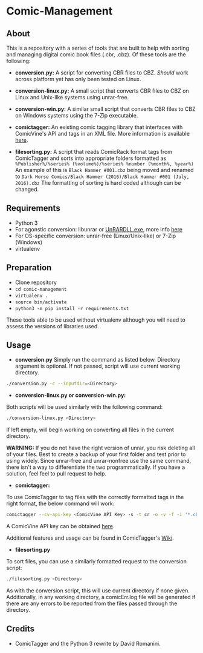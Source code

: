 
# Comic-Management

## About

This is a repository with a series of tools that are built to help with sorting and managing digital comic book files (.cbr, .cbz). Of these tools are the following:

* **conversion.py:**
A script for converting CBR files to CBZ. *Should* work across platform yet has only been tested on Linux.

* **conversion-linux.py:**
A small script that converts CBR files to CBZ on Linux and Unix-like systems using unrar-free.

* **conversion-win.py:**
A similar small script that converts CBR files to CBZ on Windows systems using the 7-Zip executable.

* **comictagger:**
An existing comic tagging library that interfaces with ComicVine's API and tags in an XML file. More information is available [here](https://github.com/davide-romanini/comictagger/).

* **filesorting.py:**
A script that reads ComicRack format tags from ComicTagger and sorts into appropriate folders formatted as `%Publisher%/%series% (%volume%)/%series% %number (%month%, %year%)` An example of this is `Black Hammer #001.cbz` being moved and renamed to `Dark Horse Comics/Black Hammer (2016)/Black Hammer #001 (July, 2016).cbz` The formatting of sorting is hard coded although can be changed.

## Requirements

* Python 3
* For agonstic conversion: libunrar or [UnRARDLL.exe](http://www.rarlab.com/rar/UnRARDLL.exe), more info [here](https://www.rarlab.com/rar_add.htm)
* For OS-specific conversion: unrar-free (Linux/Unix-like) or 7-Zip (Windows)
* virtualenv

## Preparation

* Clone repository
* `cd comic-management`
* `virtualenv .`
* `source bin/activate`
* `python3 -m pip install -r requirements.txt`

These tools able to be used without virtualenv although you will need to assess the versions of libraries used.

## Usage

* **conversion.py**
Simply run the command as listed below. Directory argument is optional. If not passed, script will use current working directory.

```bash
./conversion.py -c --inputdir=<Directory>
```

* **conversion-linux.py or conversion-win.py:**

Both scripts will be used similarly with the following command:

```bash
./conversion-linux.py <Directory>
```

If left empty, will begin working on converting all files in the current directory.

**WARNING:** If you do not have the right version of unrar, you risk deleting all of your files. Best to create a backup of your first folder and test prior to using widely. Since unrar-free and unrar-nonfree use the same command, there isn't a way to differentiate the two programmatically. If you have a solution, feel feel to pull request to help.

* **comictagger:**

To use ComicTagger to tag files with the correctly formatted tags in the right format, the below command will work:

```bash
comictagger --cv-api-key <ComicVine API Key> -s -t cr -o -v -f -i '*.cbz'
```

A ComicVine API key can be obtained [here](https://comicvine.gamespot.com/api/).

Additional features and usage can be found in ComicTagger's [Wiki](https://github.com/davide-romanini/comictagger/wiki/UserGuide#cli-user-guide).

* **filesorting.py**

To sort files, you can use a similarly formatted request to the conversion script:

```bash
./filesorting.py <Directory>
```

As with the conversion script, this will use current directory if none given. Additionally, in any working directory, a comicErr.log file will be generated if there are any errors to be reported from the files passed through the directory.

## Credits

* ComicTagger and the Python 3 rewrite by David Romanini.
